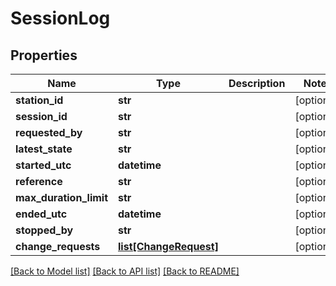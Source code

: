 # SessionLog

## Properties
Name | Type | Description | Notes
------------ | ------------- | ------------- | -------------
**station_id** | **str** |  | [optional] 
**session_id** | **str** |  | [optional] 
**requested_by** | **str** |  | [optional] 
**latest_state** | **str** |  | [optional] 
**started_utc** | **datetime** |  | [optional] 
**reference** | **str** |  | [optional] 
**max_duration_limit** | **str** |  | [optional] 
**ended_utc** | **datetime** |  | [optional] 
**stopped_by** | **str** |  | [optional] 
**change_requests** | [**list[ChangeRequest]**](ChangeRequest.md) |  | [optional] 

[[Back to Model list]](../README.md#documentation-for-models) [[Back to API list]](../README.md#documentation-for-api-endpoints) [[Back to README]](../README.md)


